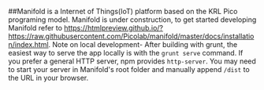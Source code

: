 
##Manifold is a Internet of Things(IoT) platform based on the KRL Pico programing model. 
Manifold is under construction, to get started developing Manifold refer to https://htmlpreview.github.io/?https://raw.githubusercontent.com/Picolab/manifold/master/docs/installation/index.html.
Note on local development- 
  After building with grunt, the easiest way to serve the app locally is with the `grunt serve` command. If you prefer a general HTTP server, npm provides `http-server`. You may need to start your server in Manifold's root folder and manually append `/dist` to the URL in your browser.
